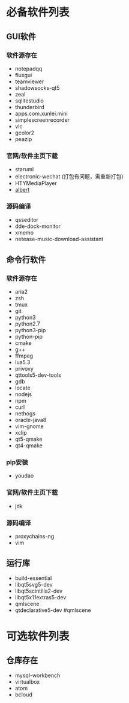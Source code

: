 # 必备软件列表

## GUI软件

### 软件源存在

- notepadqq
- fluxgui
- teamviewer
- shadowsocks-qt5
- zeal
- sqlitestudio
- thunderbird
- apps.com.xunlei.mini
- simplescreenrecorder
- vlc
- gcolor2
- peazip

### 官网/软件主页下载

- staruml
- electronic-wechat (打包有问题，需重新打包)
- HTYMediaPlayer
- [albert](https://launchpad.net/~nilarimogard/+archive/ubuntu/webupd8/+packages)

### 源码编译

- qsseditor
- dde-dock-monitor
- xmemo
- netease-music-download-assistant

## 命令行软件

### 软件源存在

- aria2
- zsh
- tmux
- git
- python3
- python2.7
- python3-pip
- python-pip
- cmake
- g++
- ffmpeg
- lua5.3
- privoxy
- qttools5-dev-tools
- gdb
- locate
- nodejs
- npm
- curl
- nethogs
- oracle-java8
- vim-gnome
- xclip
- qt5-qmake
- qt4-qmake

### pip安装

- youdao

### 官网/软件主页下载

- jdk

### 源码编译

- proxychains-ng
- vim

## 运行库

- build-essential
- libqt5svg5-dev 
- libqt5scintilla2-dev
- libqt5x11extras5-dev
- qmlscene
- qtdeclarative5-dev    #qmlscene

# 可选软件列表

## 仓库存在

- mysql-workbench
- virtualbox
- atom
- bcloud
